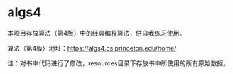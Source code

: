 # algs4
本项目存放算法（第4版）中的经典编程算法，供自我练习使用。

算法（第4版）地址：https://algs4.cs.princeton.edu/home/

注：对书中代码进行了修改，resources目录下存放书中所使用的所有原始数据。
